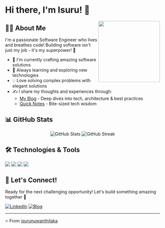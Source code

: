 # Hi there, I'm Isuru! 👋

<img align="right" src="https://media.giphy.com/media/M9gbBd9nbDrOTu1Mqx/giphy.gif" width="200"/>

## 👨‍💻 About Me
I'm a passionate Software Engineer who lives and breathes code! Building software isn't just my job - it's my superpower! 🚀

- 🔭 I'm currently crafting amazing software solutions
- 🌱 Always learning and exploring new technologies
- 💡 Love solving complex problems with elegant solutions
- ✍️ I share my thoughts and experiences through:
  - [My Blog](https://isurunuwanthilaka.github.io) - Deep dives into tech, architecture & best practices
  - [Quick Notes](https://isurunuwanthilaka.notion.site) - Bite-sized tech wisdom

## 📊 GitHub Stats

<p align="center">
  <img src="https://github-readme-stats.vercel.app/api?username=isurunuwanthilaka&show_icons=true&theme=radical" alt="GitHub Stats" />
  <img src="https://github-readme-streak-stats.herokuapp.com/?user=isurunuwanthilaka&theme=radical" alt="GitHub Streak" />
</p>

## 🛠️ Technologies & Tools
![](https://img.shields.io/badge/Code-Java-informational?style=flat&logo=java&logoColor=white&color=2bbc8a)
![](https://img.shields.io/badge/Code-Python-informational?style=flat&logo=python&logoColor=white&color=2bbc8a)
![](https://img.shields.io/badge/Tools-Docker-informational?style=flat&logo=docker&logoColor=white&color=2bbc8a)
![](https://img.shields.io/badge/Tools-Kubernetes-informational?style=flat&logo=kubernetes&logoColor=white&color=2bbc8a)

## 🤝 Let's Connect!
Ready for the next challenging opportunity! Let's build something amazing together 🚀

[![LinkedIn](https://img.shields.io/badge/LinkedIn-Connect-blue?style=for-the-badge&logo=linkedin)](https://www.linkedin.com/in/isurunuwanthilaka)
[![Blog](https://img.shields.io/badge/Blog-Visit-green?style=for-the-badge&logo=wordpress)](https://isurunuwanthilaka.github.io)

---
⭐️ From [isurunuwanthilaka](https://github.com/isurunuwanthilaka)
